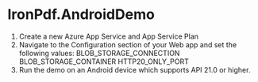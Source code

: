 # IronPdf.AndroidDemo
1. Create a new Azure App Service and App Service Plan
2. Navigate to the Configuration section of your Web app and set the following values:
BLOB_STORAGE_CONNECTION
BLOB_STORAGE_CONTAINER
HTTP20_ONLY_PORT
3. Run the demo on an Android device which supports API 21.0 or higher.
